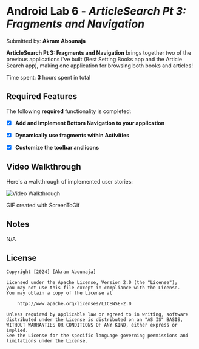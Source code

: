 # Android Lab 6 - *ArticleSearch Pt 3: Fragments and Navigation*

Submitted by: **Akram Abounaja**

**ArticleSearch Pt 3: Fragments and Navigation** brings together two of the previous applications i've built (Best Setting Books app and the Article Search app), making one application for browsing both books and articles!

Time spent: **3** hours spent in total

## Required Features

The following **required** functionality is completed:

- [x] **Add and implement Bottom Navigation to your application**
- [x] **Dynamically use fragments within Activities**
- [x] **Customize the toolbar and icons**
 

## Video Walkthrough

Here's a walkthrough of implemented user stories:

<img src='https://github.com/AkramAbounaja/and102-lab6-starter/blob/main/ArticleSearchPart3.gif' title='Video Walkthrough' width='' alt='Video Walkthrough' />


<!-- Replace this with whatever GIF tool you used! -->
GIF created with ScreenToGif
<!-- Recommended tools:
[Kap](https://getkap.co/) for macOS
[ScreenToGif](https://www.screentogif.com/) for Windows
[peek](https://github.com/phw/peek) for Linux. -->

## Notes

N/A

## License

    Copyright [2024] [Akram Abounaja]

    Licensed under the Apache License, Version 2.0 (the "License");
    you may not use this file except in compliance with the License.
    You may obtain a copy of the License at

        http://www.apache.org/licenses/LICENSE-2.0

    Unless required by applicable law or agreed to in writing, software
    distributed under the License is distributed on an "AS IS" BASIS,
    WITHOUT WARRANTIES OR CONDITIONS OF ANY KIND, either express or implied.
    See the License for the specific language governing permissions and
    limitations under the License.
